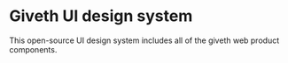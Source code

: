 # Giveth UI design system

This open-source UI design system includes all of the giveth web product components.
